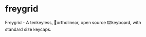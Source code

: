 # freygrid
Freygrid - A tenkeyless, 📐ortholinear, open source ⌨️keyboard, with standard size keycaps.
